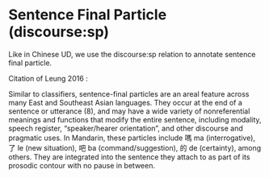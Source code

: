 # Sentence Final Particle (discourse:sp)
Like in Chinese UD, we use the discourse:sp relation to annotate sentence final particle.

Citation of Leung 2016 :

Similar to classifiers, sentence-final particles are an areal feature across many East and Southeast Asian languages. They occur at the end of a sentence or utterance (8), and may have a wide variety of nonreferential meanings and functions that modify the entire sentence, including modality, speech register, “speaker/hearer orientation”, and other discourse and pragmatic uses. In Mandarin, these particles include 嗎 ma (interrogative), 了 le (new situation), 吧 ba (command/suggestion), 的 de (certainty), among others. They are integrated into the sentence they attach to as part of its prosodic contour with no pause in between.